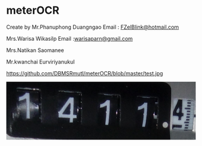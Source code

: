 # meterOCR
Create by
Mr.Phanuphong Duangngao
Email : FZelBlink@hotmail.com

Mrs.Warisa Wikasilp
Email :warisaparn@gmail.com

Mrs.Natikan Saomanee  

Mr.kwanchai Eurviriyanukul

https://github.com/DBMSRmutl/meterOCR/blob/master/test.jpg

![alt text](https://github.com/DBMSRmutl/meterOCR/blob/master/test.jpg)
